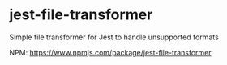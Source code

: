 # jest-file-transformer
Simple file transformer for Jest to handle unsupported formats

NPM: https://www.npmjs.com/package/jest-file-transformer
